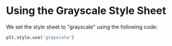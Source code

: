 # Using the Grayscale Style Sheet

We set the style sheet to "grayscale" using the following code:

```python
plt.style.use('grayscale')
```
